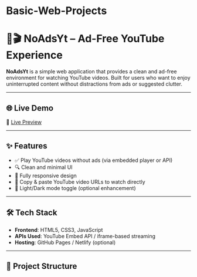 # Basic-Web-Projects
# 🚫🎬 NoAdsYt – Ad-Free YouTube Experience

**NoAdsYt** is a simple web application that provides a clean and ad-free environment for watching YouTube videos. Built for users who want to enjoy uninterrupted content without distractions from ads or suggested clutter.

---

## 🌐 Live Demo

🔗 [Live Preview](https://your-deployed-url.com)

---

## ✨ Features

- ✅ Play YouTube videos without ads (via embedded player or API)
- 🔍 Clean and minimal UI
- 📱 Fully responsive design
- 📂 Copy & paste YouTube video URLs to watch directly
- 🌙 Light/Dark mode toggle (optional enhancement)

---

## 🛠️ Tech Stack

- **Frontend**: HTML5, CSS3, JavaScript
- **APIs Used**: YouTube Embed API / iframe-based streaming
- **Hosting**: GitHub Pages / Netlify (optional)

---

## 📂 Project Structure

